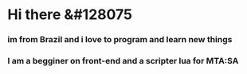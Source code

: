 # Hi there &#128075

### im from Brazil and i love to program and learn new things
### I am a begginer on front-end and a scripter lua for MTA:SA
